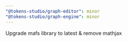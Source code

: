 ```yaml
---
"@tokens-studio/graph-editor": minor
"@tokens-studio/graph-engine": minor
---
```


Upgrade mafs library to latest & remove mathjax
